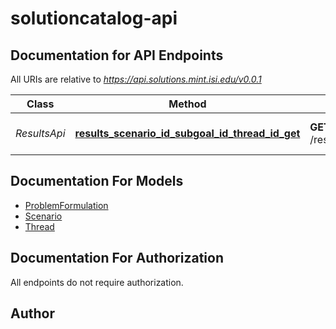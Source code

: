 # solutioncatalog-api


## Documentation for API Endpoints

All URIs are relative to *https://api.solutions.mint.isi.edu/v0.0.1*

Class | Method | HTTP request | Description
------------ | ------------- | ------------- | -------------
*ResultsApi* | [**results_scenario_id_subgoal_id_thread_id_get**](ResultsApi.md#results_scenario_id_subgoal_id_thread_id_get) | **GET** /results/{scenario_id}/{subgoal_id}/{thread_id} | Get the results of a thread


## Documentation For Models

 - [ProblemFormulation](ProblemFormulation.md)
 - [Scenario](Scenario.md)
 - [Thread](Thread.md)


## Documentation For Authorization

 All endpoints do not require authorization.

## Author




